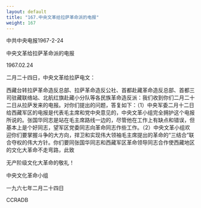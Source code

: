 ```yaml
---
layout: default
title: "167.中央文革给拉萨革命派的电报"
weight: 167
---
```


中共中央电报1967-2-24

中央文革给拉萨革命派的电报

1967.02.24

二月二十四日，中央文革给拉萨电文：

西藏台转拉萨革命造反总部、拉萨革命造反公社、首都赴藏革命造反总部、首都三司驻藏联络站、北航红旗赴藏小分队等各民族革命造反派：我们收到你们二月二十二日从拉萨发来的电报。对你们提出的问题，答复如下：（1）中央军委二月十二日给西藏军区的电报是代表毛主席和党中央意见的，中央文革小组完全拥护这个电报所说的。张国华同志是站在毛主席路线一边的，尽管他在工作上有缺点和错误，但基本上是个好同志，望军区党委同志向革命同志作些工作。（2）中央文革小组欢迎你们要掌握斗争的大方向，捍卫和实现伟大领袖毛主席提出的革命的“三结合”联合夺权的伟大方针。你们要同张国华同志和西藏军区革命领导同志合作使西藏地区的文化大革命不走弯路，此致

无产阶级文化大革命的敬礼！

中央文化革命小组

一九六七年二月二十四日

CCRADB

